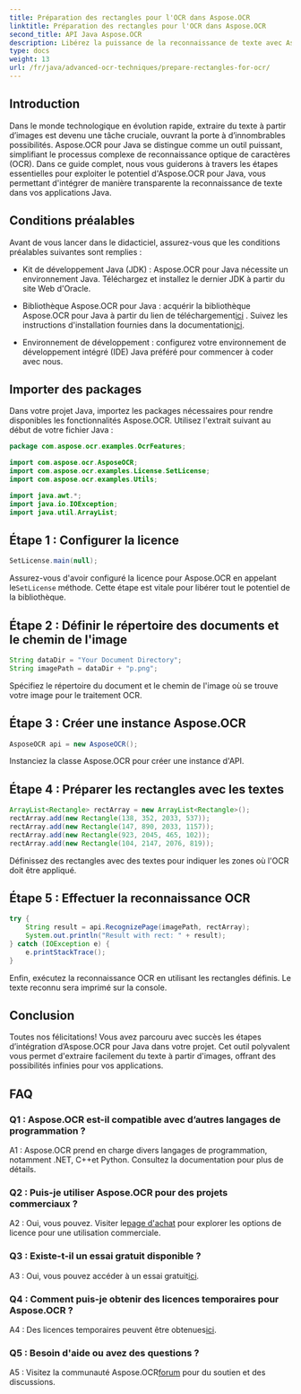 ```yaml
---
title: Préparation des rectangles pour l'OCR dans Aspose.OCR
linktitle: Préparation des rectangles pour l'OCR dans Aspose.OCR
second_title: API Java Aspose.OCR
description: Libérez la puissance de la reconnaissance de texte avec Aspose.OCR pour Java. Suivez notre guide étape par étape pour une intégration transparente. Améliorez vos applications Java avec des capacités OCR efficaces.
type: docs
weight: 13
url: /fr/java/advanced-ocr-techniques/prepare-rectangles-for-ocr/
---
```

## Introduction

Dans le monde technologique en évolution rapide, extraire du texte à partir d’images est devenu une tâche cruciale, ouvrant la porte à d’innombrables possibilités. Aspose.OCR pour Java se distingue comme un outil puissant, simplifiant le processus complexe de reconnaissance optique de caractères (OCR). Dans ce guide complet, nous vous guiderons à travers les étapes essentielles pour exploiter le potentiel d'Aspose.OCR pour Java, vous permettant d'intégrer de manière transparente la reconnaissance de texte dans vos applications Java.

## Conditions préalables

Avant de vous lancer dans le didacticiel, assurez-vous que les conditions préalables suivantes sont remplies :

- Kit de développement Java (JDK) : Aspose.OCR pour Java nécessite un environnement Java. Téléchargez et installez le dernier JDK à partir du site Web d'Oracle.

-  Bibliothèque Aspose.OCR pour Java : acquérir la bibliothèque Aspose.OCR pour Java à partir du lien de téléchargement[ici](https://releases.aspose.com/ocr/java/) . Suivez les instructions d'installation fournies dans la documentation[ici](https://reference.aspose.com/ocr/java/).

- Environnement de développement : configurez votre environnement de développement intégré (IDE) Java préféré pour commencer à coder avec nous.

## Importer des packages

Dans votre projet Java, importez les packages nécessaires pour rendre disponibles les fonctionnalités Aspose.OCR. Utilisez l'extrait suivant au début de votre fichier Java :

```java
package com.aspose.ocr.examples.OcrFeatures;

import com.aspose.ocr.AsposeOCR;
import com.aspose.ocr.examples.License.SetLicense;
import com.aspose.ocr.examples.Utils;

import java.awt.*;
import java.io.IOException;
import java.util.ArrayList;
```

## Étape 1 : Configurer la licence

```java
SetLicense.main(null);
```

 Assurez-vous d'avoir configuré la licence pour Aspose.OCR en appelant le`SetLicense` méthode. Cette étape est vitale pour libérer tout le potentiel de la bibliothèque.

## Étape 2 : Définir le répertoire des documents et le chemin de l'image

```java
String dataDir = "Your Document Directory";
String imagePath = dataDir + "p.png";
```

Spécifiez le répertoire du document et le chemin de l'image où se trouve votre image pour le traitement OCR.

## Étape 3 : Créer une instance Aspose.OCR

```java
AsposeOCR api = new AsposeOCR();
```

Instanciez la classe Aspose.OCR pour créer une instance d'API.

## Étape 4 : Préparer les rectangles avec les textes

```java
ArrayList<Rectangle> rectArray = new ArrayList<Rectangle>();
rectArray.add(new Rectangle(138, 352, 2033, 537));
rectArray.add(new Rectangle(147, 890, 2033, 1157));
rectArray.add(new Rectangle(923, 2045, 465, 102));
rectArray.add(new Rectangle(104, 2147, 2076, 819));
```

Définissez des rectangles avec des textes pour indiquer les zones où l'OCR doit être appliqué.

## Étape 5 : Effectuer la reconnaissance OCR

```java
try {
    String result = api.RecognizePage(imagePath, rectArray);
    System.out.println("Result with rect: " + result);
} catch (IOException e) {
    e.printStackTrace();
}
```

Enfin, exécutez la reconnaissance OCR en utilisant les rectangles définis. Le texte reconnu sera imprimé sur la console.

## Conclusion

Toutes nos félicitations! Vous avez parcouru avec succès les étapes d’intégration d’Aspose.OCR pour Java dans votre projet. Cet outil polyvalent vous permet d'extraire facilement du texte à partir d'images, offrant des possibilités infinies pour vos applications.

## FAQ

### Q1 : Aspose.OCR est-il compatible avec d’autres langages de programmation ?

A1 : Aspose.OCR prend en charge divers langages de programmation, notamment .NET, C++et Python. Consultez la documentation pour plus de détails.

### Q2 : Puis-je utiliser Aspose.OCR pour des projets commerciaux ?

A2 : Oui, vous pouvez. Visiter le[page d'achat](https://purchase.aspose.com/buy) pour explorer les options de licence pour une utilisation commerciale.

### Q3 : Existe-t-il un essai gratuit disponible ?

 A3 : Oui, vous pouvez accéder à un essai gratuit[ici](https://releases.aspose.com/).

### Q4 : Comment puis-je obtenir des licences temporaires pour Aspose.OCR ?

 A4 : Des licences temporaires peuvent être obtenues[ici](https://purchase.aspose.com/temporary-license/).

### Q5 : Besoin d'aide ou avez des questions ?

 A5 : Visitez la communauté Aspose.OCR[forum](https://forum.aspose.com/c/ocr/16) pour du soutien et des discussions.